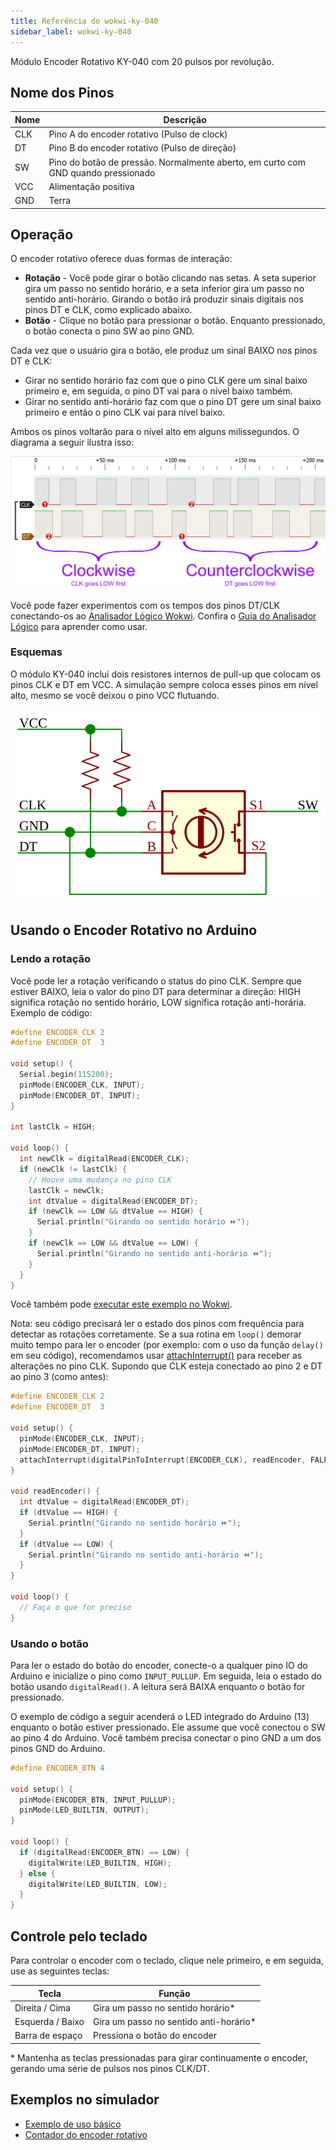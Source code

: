 ```yaml
---
title: Referência do wokwi-ky-040
sidebar_label: wokwi-ky-040
---
```


Módulo Encoder Rotativo KY-040 com 20 pulsos por revolução.

<wokwi-ky-040 />

## Nome dos Pinos

| Nome | Descrição                                                                         |
| ---- | --------------------------------------------------------------------------------- |
| CLK  | Pino A do encoder rotativo (Pulso de clock)                                       |
| DT   | Pino B do encoder rotativo (Pulso de direção)                                     |
| SW   | Pino do botão de pressão. Normalmente aberto, em curto com GND quando pressionado |
| VCC  | Alimentação positiva                                                              |
| GND  | Terra                                                                             |

## Operação

O encoder rotativo oferece duas formas de interação:

- **Rotação** - Você pode girar o botão clicando nas setas.
  A seta superior gira um passo no sentido horário, e a seta
  inferior gira um passo no sentido anti-horário. Girando o botão
  irá produzir sinais digitais nos pinos DT e CLK, como
  explicado abaixo.
- **Botão** - Clique no botão para pressionar o botão.
  Enquanto pressionado, o botão conecta o pino SW ao pino GND.

Cada vez que o usuário gira o botão, ele produz um sinal BAIXO
nos pinos DT e CLK:

- Girar no sentido horário faz com que o pino CLK gere um sinal baixo primeiro e,
  em seguida, o pino DT vai para o nível baixo também.
- Girar no sentido anti-horário faz com que o pino DT gere um sinal baixo primeiro e
  então o pino CLK vai para nível baixo.

Ambos os pinos voltarão para o nível alto em alguns milissegundos. O diagrama
a seguir ilustra isso:

![Captura do analisador lógico KY-040](wokwi-ky-040-timing.png)

Você pode fazer experimentos com os tempos dos pinos DT/CLK conectando-os ao
[Analisador Lógico Wokwi](wokwi-logic-analyzer). Confira o [Guia do Analisador Lógico](../guides/logic-analyzer)
para aprender como usar.

### Esquemas

O módulo KY-040 inclui dois resistores internos de pull-up que
colocam os pinos CLK e DT em VCC. A simulação sempre coloca esses
pinos em nível alto, mesmo se você deixou o pino VCC flutuando.

![Esquemas do Módulo KY-040](wokwi-ky-040-diagram.svg)

## Usando o Encoder Rotativo no Arduino

### Lendo a rotação

Você pode ler a rotação verificando o status do pino CLK. Sempre que estiver BAIXO, leia o
valor do pino DT para determinar a direção: HIGH significa rotação no sentido horário, LOW significa
rotação anti-horária. Exemplo de código:

```cpp
#define ENCODER_CLK 2
#define ENCODER_DT  3

void setup() {
  Serial.begin(115200);
  pinMode(ENCODER_CLK, INPUT);
  pinMode(ENCODER_DT, INPUT);
}

int lastClk = HIGH;

void loop() {
  int newClk = digitalRead(ENCODER_CLK);
  if (newClk != lastClk) {
    // Houve uma mudança no pino CLK
    lastClk = newClk;
    int dtValue = digitalRead(ENCODER_DT);
    if (newClk == LOW && dtValue == HIGH) {
      Serial.println("Girando no sentido horário ⏩");
    }
    if (newClk == LOW && dtValue == LOW) {
      Serial.println("Girando no sentido anti-horário ⏪");
    }
  }
}
```

Você também pode [executar este exemplo no Wokwi](https://wokwi.com/arduino/projects/304184298969236032).

Nota: seu código precisará ler o estado dos pinos com frequência para detectar as rotações corretamente.
Se a sua rotina em `loop()` demorar muito tempo para ler o encoder (por exemplo: com o uso da função `delay()` em seu código), recomendamos usar [attachInterrupt()](https://www.arduino.cc/reference/pt/language/functions/external-interrupts/attachinterrupt/) para receber as alterações no pino CLK. Supondo que CLK esteja conectado ao pino 2 e DT ao pino 3 (como antes):

```cpp
#define ENCODER_CLK 2
#define ENCODER_DT  3

void setup() {
  pinMode(ENCODER_CLK, INPUT);
  pinMode(ENCODER_DT, INPUT);
  attachInterrupt(digitalPinToInterrupt(ENCODER_CLK), readEncoder, FALLING);
}

void readEncoder() {
  int dtValue = digitalRead(ENCODER_DT);
  if (dtValue == HIGH) {
    Serial.println("Girando no sentido horário ⏩");
  }
  if (dtValue == LOW) {
    Serial.println("Girando no sentido anti-horário ⏪");
  }
}

void loop() {
  // Faça o que for preciso
}
```

### Usando o botão

Para ler o estado do botão do encoder, conecte-o a qualquer pino IO do Arduino e inicialize o pino como `INPUT_PULLUP`. Em seguida, leia o estado do botão usando `digitalRead()`.
A leitura será BAIXA enquanto o botão for pressionado.

O exemplo de código a seguir acenderá o LED integrado do Arduino (13) enquanto o botão estiver pressionado.
Ele assume que você conectou o SW ao pino 4 do Arduino.
Você também precisa conectar o pino GND a um dos pinos GND do Arduino.

```cpp
#define ENCODER_BTN 4

void setup() {
  pinMode(ENCODER_BTN, INPUT_PULLUP);
  pinMode(LED_BUILTIN, OUTPUT);
}

void loop() {
  if (digitalRead(ENCODER_BTN) == LOW) {
    digitalWrite(LED_BUILTIN, HIGH);
  } else {
    digitalWrite(LED_BUILTIN, LOW);
  }
}
```

## Controle pelo teclado

Para controlar o encoder com o teclado, clique nele primeiro, e em seguida, use as seguintes teclas:

| Tecla            | Função                                  |
| ---------------- | --------------------------------------- |
| Direita / Cima   | Gira um passo no sentido horário\*      |
| Esquerda / Baixo | Gira um passo no sentido anti-horário\* |
| Barra de espaço  | Pressiona o botão do encoder            |

\* Mantenha as teclas pressionadas para girar continuamente o encoder,
   gerando uma série de pulsos nos pinos CLK/DT.

## Exemplos no simulador

- [Exemplo de uso básico](https://wokwi.com/arduino/projects/304184298969236032)
- [Contador do encoder rotativo](https://wokwi.com/arduino/projects/304184909747978816)
